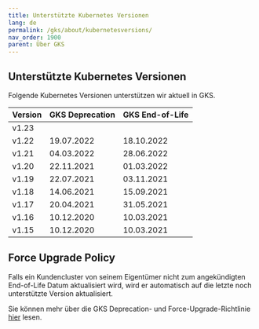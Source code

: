 ```yaml
---
title: Unterstützte Kubernetes Versionen
lang: de
permalink: /gks/about/kubernetesversions/
nav_order: 1900
parent: Über GKS
---
```

<!-- LTeX:  language=de-DE -->

## Unterstützte Kubernetes Versionen

Folgende Kubernetes Versionen unterstützen wir aktuell in GKS.

| Version | GKS Deprecation| GKS End-of-Life |
|---------|-----------------|------------------|
| v1.23   |                 |                  |
| v1.22   | 19.07.2022      | 18.10.2022       |
| v1.21   | 04.03.2022      | 28.06.2022       |
| v1.20   | 22.11.2021      | 01.03.2022       |
| v1.19   | 22.07.2021      | 03.11.2021       |
| v1.18   | 14.06.2021      | 15.09.2021       |
| v1.17   | 20.04.2021      | 31.05.2021       |
| v1.16   | 10.12.2020      | 10.03.2021       |
| v1.15   | 10.12.2020      | 10.03.2021       |

## Force Upgrade Policy

Falls ein Kundencluster von seinem Eigentümer nicht zum angekündigten End-of-Life Datum aktualisiert wird, wird er automatisch auf die letzte noch unterstützte Version aktualisiert.

Sie können mehr über die GKS Deprecation- und Force-Upgrade-Richtlinie [hier](../../clusterlifecycle/deprecationpolicy) lesen.
